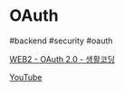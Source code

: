 # OAuth
#backend #security #oauth

[WEB2 - OAuth 2.0 - 생활코딩](https://opentutorials.org/course/3405)


[YouTube](https://www.youtube.com/watch?v=y0xMXlOAfss&list=WL&index=15&t=1190s)